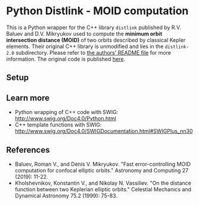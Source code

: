 # Python Distlink - MOID computation
This is a Python wrapper for the C++ library `distlink` published by R.V. Baluev and D.V. Mikryukov used to 
compute the **minimum orbit intersection distance (MOID)** of two orbits described by classical Kepler elements.
Their original C++ library is unmodified and lies in the `distlink-2.0` subdirectory. 
Please refer to [the authors' README file](distlink-2.0/README.txt) for more information. 
The original code is published [here](https://sourceforge.net/projects/distlink/).

## Setup


## Learn more
* Python wrapping of C++ code with SWIG: http://www.swig.org/Doc4.0/Python.html
* C++ template functions with SWIG: http://www.swig.org/Doc4.0/SWIGDocumentation.html#SWIGPlus_nn30

## References
* Baluev, Roman V., and Denis V. Mikryukov. "Fast error-controlling MOID computation for confocal elliptic orbits." 
  Astronomy and Computing 27 (2019): 11-22.
* Kholshevnikov, Konstantin V., and Nikolay N. Vassiliev. "On the distance function between two Keplerian elliptic 
  orbits." Celestial Mechanics and Dynamical Astronomy 75.2 (1999): 75-83.